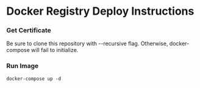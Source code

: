 Docker Registry Deploy Instructions
================================

### Get Certificate

Be sure to clone this repository with --recursive flag.
Otherwise, docker-compose will fail to initialize.

### Run Image

    docker-compose up -d

